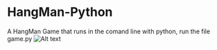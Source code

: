 # HangMan-Python
A HangMan Game that runs in the comand line with python, run the file game.py
![Alt text](http://url/to/HangManGame.png)
